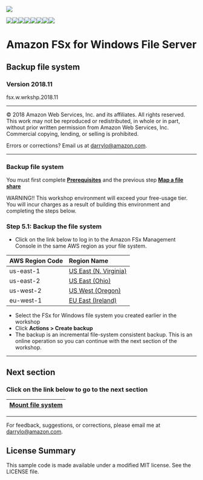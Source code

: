 ![](https://s3.amazonaws.com/aws-us-east-1/tutorial/AWS_logo_PMS_300x180.png)

![](https://s3.amazonaws.com/aws-us-east-1/tutorial/100x100_benefit_available.png)![](https://s3.amazonaws.com/aws-us-east-1/tutorial/100x100_benefit_ingergration.png)![](https://s3.amazonaws.com/aws-us-east-1/tutorial/100x100_benefit_ecryption-lock.png)![](https://s3.amazonaws.com/aws-us-east-1/tutorial/100x100_benefit_fully-managed.png)![](https://s3.amazonaws.com/aws-us-east-1/tutorial/100x100_benefit_lowcost-affordable.png)![](https://s3.amazonaws.com/aws-us-east-1/tutorial/100x100_benefit_performance.png)![](https://s3.amazonaws.com/aws-us-east-1/tutorial/100x100_benefit_scalable.png)![](https://s3.amazonaws.com/aws-us-east-1/tutorial/100x100_benefit_storage.png)

# **Amazon FSx for Windows File Server**

## Backup file system

### Version 2018.11

fsx.w.wrkshp.2018.11

---

© 2018 Amazon Web Services, Inc. and its affiliates. All rights reserved. This work may not be  reproduced or redistributed, in whole or in part, without prior written permission from Amazon Web Services, Inc. Commercial copying, lending, or selling is prohibited.

Errors or corrections? Email us at [darrylo@amazon.com](mailto:darrylo@amazon.com).

---

### Backup file system

You must first complete [**Prerequisites**](../0-prerequisites) and the previous step [**Map a file share**](../4-create-new-shares)

WARNING!! This workshop environment will exceed your free-usage tier. You will incur charges as a result of building this environment and completing the steps below.

### Step 5.1: Backup the file system

- Click on the link below to log in to the Amazon FSx Management Console in the same AWS region as your file system. 

| AWS Region Code | Region Name |
| :--- | :--- 
| us-east-1 | [US East (N. Virginia)](https://console.aws.amazon.com/fsx/home?region=us-east-1#file-systems) |
| us-east-2 | [US East (Ohio)](https://console.aws.amazon.com/fsx/home?region=us-east-2#file-systems) |
| us-west-2 | [US West (Oregon)](https://console.aws.amazon.com/fsx/home?region=us-west-2#file-systems) |
| eu-west-1 | [EU East (Ireland)](https://console.aws.amazon.com/fsx/home?region=eu-west-1#file-systems) |

- Select the FSx for Windows file system you created earlier in the workshop
- Click **Actions > Create backup**
- The backup is an incremental file-system consistent backup. This is an online operation so you can continue with the next section of the workshop.

---
## Next section
### Click on the link below to go to the next section

| [**Mount file system**](../6-mount-file-system) |
| :---
---

For feedback, suggestions, or corrections, please email me at [darrylo@amazon.com](mailto:darrylo@amazon.com).

## License Summary

This sample code is made available under a modified MIT license. See the LICENSE file.


